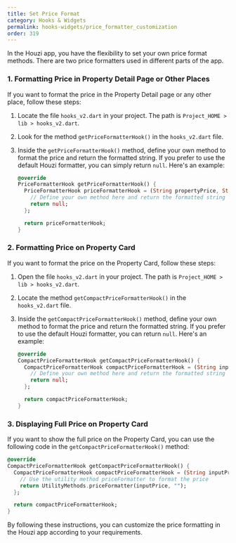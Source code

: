 ```yaml
---
title: Set Price Format
category: Hooks & Widgets
permalink: hooks-widgets/price_formatter_customization
order: 319
---
```


In the Houzi app, you have the flexibility to set your own price format methods. There are two price formatters used in different parts of the app.

### 1. Formatting Price in Property Detail Page or Other Places

If you want to format the price in the Property Detail page or any other place, follow these steps:

1. Locate the file `hooks_v2.dart` in your project. The path is `Project_HOME > lib > hooks_v2.dart`.

2. Look for the method `getPriceFormatterHook()` in the `hooks_v2.dart` file.

3. Inside the `getPriceFormatterHook()` method, define your own method to format the price and return the formatted string. If you prefer to use the default Houzi formatter, you can simply return `null`. Here's an example:

   ```dart
   @override
   PriceFormatterHook getPriceFormatterHook() {
     PriceFormatterHook priceFormatterHook = (String propertyPrice, String firstPrice) {
       // Define your own method here and return the formatted string
       return null;
     };

     return priceFormatterHook;
   }
   ```

### 2. Formatting Price on Property Card

If you want to format the price on the Property Card, follow these steps:

1. Open the file `hooks_v2.dart` in your project. The path is `Project_HOME > lib > hooks_v2.dart`.

2. Locate the method `getCompactPriceFormatterHook()` in the `hooks_v2.dart` file.

3. Inside the `getCompactPriceFormatterHook()` method, define your own method to format the price and return the formatted string. If you prefer to use the default Houzi formatter, you can return `null`. Here's an example:

   ```dart
   @override
   CompactPriceFormatterHook getCompactPriceFormatterHook() {
     CompactPriceFormatterHook compactPriceFormatterHook = (String inputPrice) {
       // Define your own method here and return the formatted string
       return null;
     };

     return compactPriceFormatterHook;
   }
   ```

### 3. Displaying Full Price on Property Card

If you want to show the full price on the Property Card, you can use the following code in the `getCompactPriceFormatterHook()` method:

```dart
@override
CompactPriceFormatterHook getCompactPriceFormatterHook() {
  CompactPriceFormatterHook compactPriceFormatterHook = (String inputPrice) {
    // Use the utility method priceFormatter to format the price
    return UtilityMethods.priceFormatter(inputPrice, "");
  };

  return compactPriceFormatterHook;
}
```

By following these instructions, you can customize the price formatting in the Houzi app according to your requirements.